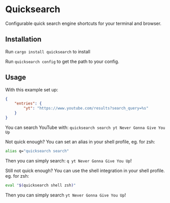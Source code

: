 # Quicksearch

Configurable quick search engine shortcuts for your terminal and browser.

## Installation

Run `cargo install quicksearch` to install

Run `quicksearch config` to get the path to your config.

## Usage

With this example set up:

```json
{
    "entries": {
        "yt": "https://www.youtube.com/results?search_query=%s"
    }
}
```

You can search YouTube with: `quicksearch search yt Never Gonna Give You Up`

Not quick enough? You can set an alias in your shell profile, eg. for zsh:

```sh
alias q="quicksearch search"
```

Then you can simply search: `q yt Never Gonna Give You Up`!

Still not quick enough? You can use the shell integration in your shell profile. eg. for zsh:

```sh
eval "$(quicksearch shell zsh)"
```

Then you can simply search `yt Never Gonna Give You Up`!
